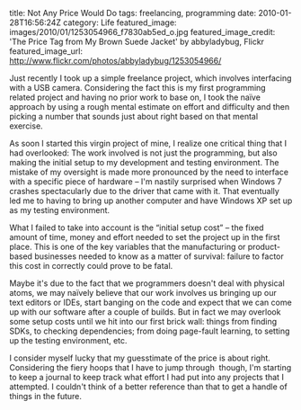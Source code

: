 title: Not Any Price Would Do
tags: freelancing, programming
date: 2010-01-28T16:56:24Z
category: Life
featured_image: images/2010/01/1253054966_f7830ab5ed_o.jpg
featured_image_credit: 'The Price Tag from My Brown Suede Jacket' by abbyladybug, Flickr
featured_image_url: http://www.flickr.com/photos/abbyladybug/1253054966/

Just recently I took up a simple freelance project, which involves interfacing with a USB camera. Considering the fact this is my first programming related project and having no prior work to base on, I took the naïve approach by using a rough mental estimate on effort and difficulty and then picking a number that sounds just about right based on that mental exercise.

As soon I started this virgin project of mine, I realize one critical thing that I had overlooked: The work involved is not just the programming, but also making the initial setup to my development and testing environment. The mistake of my oversight is made more pronounced by the need to interface with a specific piece of hardware – I'm nastily surprised when Windows 7 crashes spectacularly due to the driver that came with it. That eventually led me to having to bring up another computer and have Windows XP set up as my testing environment.

What I failed to take into account is the “initial setup cost” – the fixed amount of time, money and effort needed to set the project up in the first place. This is one of the key variables that the manufacturing or product-based businesses needed to know as a matter of survival: failure to factor this cost in correctly could prove to be fatal.

Maybe it's due to the fact that we programmers doesn't deal with physical atoms, we may naïvely believe that our work involves us bringing up our text editors or IDEs, start banging on the code and expect that we can come up with our software after a couple of builds. But in fact we may overlook some setup costs until we hit into our first brick wall: things from finding SDKs, to checking dependencies; from doing page-fault learning, to setting up the testing environment, etc.

I consider myself lucky that my guesstimate of the price is about right. Considering the fiery hoops that I have to jump through  though, I'm starting to keep a journal to keep track what effort I had put into any projects that I attempted. I couldn't think of a better reference than that to get a handle of things in the future.
